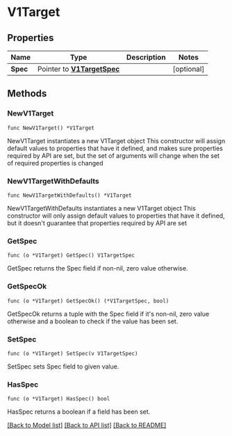 # V1Target

## Properties

Name | Type | Description | Notes
------------ | ------------- | ------------- | -------------
**Spec** | Pointer to [**V1TargetSpec**](v1TargetSpec.md) |  | [optional] 

## Methods

### NewV1Target

`func NewV1Target() *V1Target`

NewV1Target instantiates a new V1Target object
This constructor will assign default values to properties that have it defined,
and makes sure properties required by API are set, but the set of arguments
will change when the set of required properties is changed

### NewV1TargetWithDefaults

`func NewV1TargetWithDefaults() *V1Target`

NewV1TargetWithDefaults instantiates a new V1Target object
This constructor will only assign default values to properties that have it defined,
but it doesn't guarantee that properties required by API are set

### GetSpec

`func (o *V1Target) GetSpec() V1TargetSpec`

GetSpec returns the Spec field if non-nil, zero value otherwise.

### GetSpecOk

`func (o *V1Target) GetSpecOk() (*V1TargetSpec, bool)`

GetSpecOk returns a tuple with the Spec field if it's non-nil, zero value otherwise
and a boolean to check if the value has been set.

### SetSpec

`func (o *V1Target) SetSpec(v V1TargetSpec)`

SetSpec sets Spec field to given value.

### HasSpec

`func (o *V1Target) HasSpec() bool`

HasSpec returns a boolean if a field has been set.


[[Back to Model list]](../README.md#documentation-for-models) [[Back to API list]](../README.md#documentation-for-api-endpoints) [[Back to README]](../README.md)


